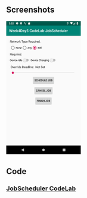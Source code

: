 ## Screenshots ##
<p float="left">
  <img src="/screenshots/1.png" width="200" />
</p>

## Code ##
### [JobScheduler CodeLab](https://codelabs.developers.google.com/codelabs/android-training-job-scheduler/index.html?index=..%2F..%2Fandroid-training#0) ###